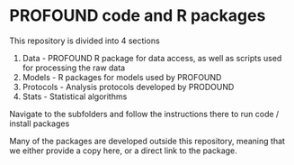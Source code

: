 # PROFOUND code and R packages 

This repository is divided into 4 sections 

1. Data - PROFOUND R package for data access, as well as scripts used for processing the raw data
2. Models - R packages for models used by PROFOUND
3. Protocols - Analysis protocols developed by PRODOUND
3. Stats - Statistical algorithms  

Navigate to the subfolders and follow the instructions there to run code / install packages 

Many of the packages are developed outside this repository, meaning that we either provide a copy here, or a direct link to the package. 

